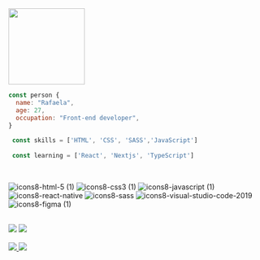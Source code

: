 
<img width="150" height="150" src="https://user-images.githubusercontent.com/97412434/183806527-3c36f769-f724-4536-a394-87702da00b74.gif" />

```javascript
const person {
  name: "Rafaela",
  age: 27,
  occupation: "Front-end developer",
}
  
 const skills = ['HTML', 'CSS', 'SASS','JavaScript']
  
 const learning = ['React', 'Nextjs', 'TypeScript']
```

<br>

   ![icons8-html-5 (1)](https://user-images.githubusercontent.com/97412434/155586433-60a6dfe2-28ac-4f4d-ac0d-8bd1262ee9ff.svg)
![icons8-css3 (1)](https://user-images.githubusercontent.com/97412434/155586627-c3078866-833f-4022-90bb-a5133cce86c7.svg)
![icons8-javascript (1)](https://user-images.githubusercontent.com/97412434/155586786-f8c5df76-d1e9-4f08-b0ff-8663ce6a1d4c.svg)
![icons8-react-native](https://user-images.githubusercontent.com/97412434/155586906-bfdcc02f-5e70-401b-a305-4aec0f03bd76.svg)
![icons8-sass](https://user-images.githubusercontent.com/97412434/155587006-0046e85c-58a0-4143-b555-f6b0e2275d01.svg)
![icons8-visual-studio-code-2019](https://user-images.githubusercontent.com/97412434/155587257-0660de9b-6318-4178-9904-cacaa9259c6c.svg)
![icons8-figma (1)](https://user-images.githubusercontent.com/97412434/155587393-11c563c0-8d83-4b8c-acba-8acaec1d528f.svg)

   
<br>
 <a href="https://www.linkedin.com/in/itsrafa/" target="_blank"><img src="https://img.shields.io/badge/-LinkedIn-%230077B5?style=for-the-badge&logo=linkedin&logoColor=white" target="_blank"></a> 
 <a href="https://instagram.com/itsrasfa" target="_blank"><img src="https://img.shields.io/badge/-Instagram-%23E4405F?style=for-the-badge&logo=instagram&logoColor=white" target="_blank"></a>
 <br>
 <br>
<div>
  <a href="https://github.com/itsrasfa">

  <img src="https://github-readme-stats.vercel.app/api?username=itsrasfa&show_icons=true&theme=nord&bg_color=0D1017&hide_border=true&include_all_commits=true&count_private=true"/>   
    
  <img src="https://github-readme-stats.vercel.app/api/top-langs/?username=itsrasfa&hide=html&layout=compact&langs_count=7&theme=nord&bg_color=0D1017&hide_border=true"/>
</div>

<br>
 




